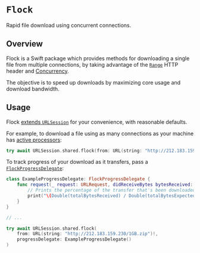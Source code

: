 # ``Flock``

Rapid file download using concurrent connections.

## Overview

Flock is a Swift package which provides methods for downloading a single file from multiple connections, by taking advantage of the [`Range`](https://developer.mozilla.org/en-US/docs/Web/HTTP/Headers/Range) HTTP header and [Concurrency](https://docs.swift.org/swift-book/LanguageGuide/Concurrency.html).

The objective is to speed up downloads by maximizing core usage and download bandwidth.

## Usage

Flock [extends `URLSession`](/documentation/flock/foundation/urlsession) for your convenience, with reasonable defaults.

For example, to download a file using as many connections as your machine has [active processors](https://developer.apple.com/documentation/foundation/processinfo/1408184-activeprocessorcount):

```swift
try await URLSession.shared.flock(from: URL(string: "http://212.183.159.230/1GB.zip")!)
```

To track progress of your download as it transfers, pass a [`FlockProgressDelegate`](https://github.com/qasim/Flock/blob/main/Sources/Flock%2BProgress.swift#L27-L35):

```swift
class ExampleProgressDelegate: FlockProgressDelegate {
    func request(_ request: URLRequest, didReceiveBytes bytesReceived: Int, totalBytesReceived: Int, totalBytesExpected: Int) {
        // Prints the percentage of the transfer that's been downloaded
        print("\(Double(totalBytesReceived) / Double(totalBytesExpected) * 100)%")
    }
}

// ...

try await URLSession.shared.flock(
    from: URL(string: "http://212.183.159.230/1GB.zip")!, 
    progressDelegate: ExampleProgressDelegate()
)
```
